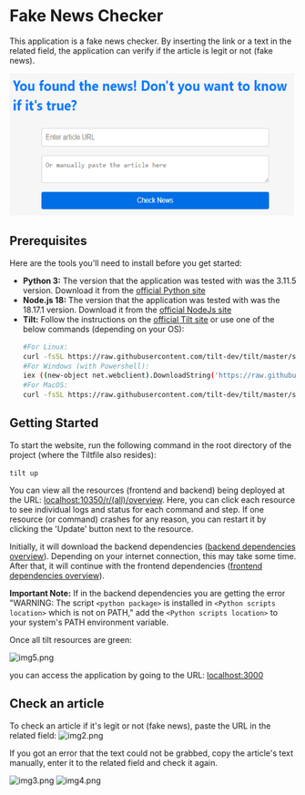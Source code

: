 # Fake News Checker

This application is a fake news checker. By inserting the link or a text in the related field, the application can verify if the article is legit or not (fake news).

<img src="pics/img.png" alt="img.png" width="500" height="250"/>

## Prerequisites

Here are the tools you'll need to install before you get started:

- **Python 3:** The version that the application was tested with was the 3.11.5 version. Download it from the [official Python site](https://www.python.org/downloads/release/python-3115/)
- **Node.js 18:** The version that the application was tested with was the 18.17.1 version. Download it from the [official NodeJs site](https://nodejs.org/en/blog/release/v18.17.1)
- **Tilt:** Follow the instructions on the [official Tilt site](https://docs.tilt.dev/install.html) or use one of the below commands (depending on your OS):
  ```bash
  #For Linux: 
  curl -fsSL https://raw.githubusercontent.com/tilt-dev/tilt/master/scripts/install.sh | bash
  #For Windows (with Powershell): 
  iex ((new-object net.webclient).DownloadString('https://raw.githubusercontent.com/tilt-dev/tilt/master/scripts/install.ps1'))
  #For MacOS: 
  curl -fsSL https://raw.githubusercontent.com/tilt-dev/tilt/master/scripts/install.sh | bash

## Getting Started

To start the website, run the following command in the root directory of the project (where the Tiltfile also resides):

`tilt up`

You can view all the resources (frontend and backend) being deployed at the
URL: [localhost:10350/r/(all)/overview](http://localhost:10350/r/(all)/overview). Here, you can click each resource to
see individual logs and status for each command and step. If one resource (or command) crashes for any reason, you can
restart it by clicking the 'Update' button next to the resource.

Initially, it will download the backend
dependencies ([backend dependencies overview](http://localhost:10350/r/backend_dependencies/overview)). Depending on
your internet connection, this may take some time. After that, it will continue with the frontend
dependencies ([frontend dependencies overview](http://localhost:10350/r/frontend_dependencies/overview)).

**Important Note:** If in the backend dependencies you are getting the error "WARNING: The script `<python package>` is
installed
in `<Python scripts location>` which is not on PATH," add the `<Python scripts location>` to your system's PATH
environment variable.

Once all tilt resources are green:

<img src="pics/img5.png" alt="img5.png" width="200" height="400"/>

you can access the application by going to the URL:
[localhost:3000](http://localhost:3000/)

## Check an article
To check an article if it's legit or not (fake news), paste the URL in the related field:
<img src="pics/img2.png" alt="img2.png" width="500" height="250"/>

If you got an error that the text could not be grabbed, copy the article's text manually, enter it to the related field and check it again.

<img src="pics/img3.png" alt="img3.png" width="500" height="250"/>

<img src="pics/img4.png" alt="img4.png" width="500" height="250"/>